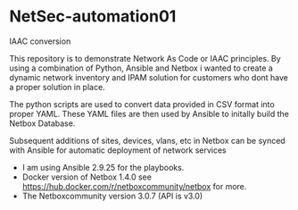 # NetSec-automation01
 IAAC conversion

 This repository is to demonstrate Network As Code or IAAC principles.
 By using a combination of Python, Ansible and Netbox i wanted to create
 a dynamic network inventory and IPAM solution for customers who dont have a proper solution in place.

 The python scripts are used to convert data provided in CSV format into proper YAML.
 These YAML files are then used by Ansible to initally build the Netbox Database.

 Subsequent additions of sites, devices, vlans, etc in Netbox can be synced with  Ansible for automatic deployment of network services

 - I am using Ansible 2.9.25 for the playbooks.
 - Docker version of Netbox 1.4.0 see https://hub.docker.com/r/netboxcommunity/netbox for more.
 - The Netboxcommunity version 3.0.7 (API is v3.0)
 
